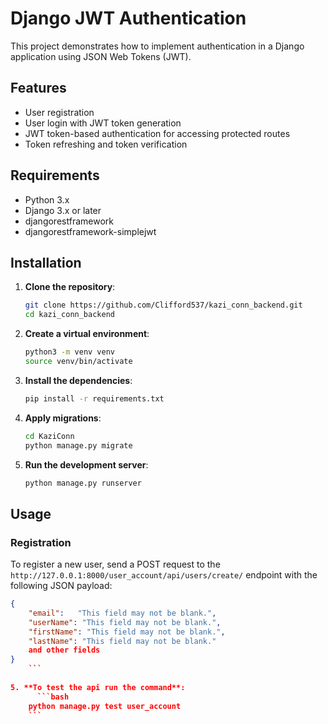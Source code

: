 # Django JWT Authentication

This project demonstrates how to implement authentication in a Django application using JSON Web Tokens (JWT).

## Features

- User registration
- User login with JWT token generation
- JWT token-based authentication for accessing protected routes
- Token refreshing and token verification

## Requirements

- Python 3.x
- Django 3.x or later
- djangorestframework
- djangorestframework-simplejwt

## Installation

1. **Clone the repository**:
    ```bash
    git clone https://github.com/Clifford537/kazi_conn_backend.git
    cd kazi_conn_backend
    ```

2. **Create a virtual environment**:
    ```bash
    python3 -m venv venv
    source venv/bin/activate
    ```

3. **Install the dependencies**:
    ```bash
    pip install -r requirements.txt
    ```

4. **Apply migrations**:
    ```bash
    cd KaziConn
    python manage.py migrate
    ```

5. **Run the development server**:
    ```bash
    python manage.py runserver
    ```

## Usage

### Registration

To register a new user, send a POST request to the `http://127.0.0.1:8000/user_account/api/users/create/` endpoint with the following JSON payload:

```json
{
    "email":   "This field may not be blank.",
    "userName": "This field may not be blank.",
    "firstName": "This field may not be blank.",
    "lastName": "This field may not be blank."
    and other fields
}
    ```
    
5. **To test the api run the command**:
      ```bash
    python manage.py test user_account
    ```
